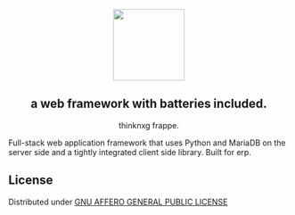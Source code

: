 
<div align="center">
    <a href="https://thinknxg">
        <img src="https://thinknxg.com/wp-content/uploads/2023/12/favicon.svg1-01.png" height="128">
    </a>
    <h2>a web framework with batteries included.</h2>
    <p align="center">
        <p>thinknxg frappe.</p>
    </p>


</div>


Full-stack web application framework that uses Python and MariaDB on the server side and a tightly integrated client side library. Built for erp.


## License
Distributed under [GNU AFFERO GENERAL PUBLIC LICENSE](license.txt)
